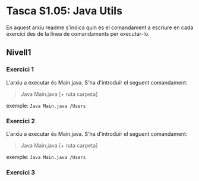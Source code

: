 # Tasca S1.05: Java Utils
En aquest arxiu readme s'indica quin és el comandament a escriure en cada exercici des de la línea de comandaments per executar-lo.

## Nivell1

### Exercici 1
L'arxiu a executar és Main.java. S'ha d'introduïr el seguent comandament:
>Java Main.java [+ ruta carpeta]

exemple: `Java Main.java /Users`

### Exercici 2
L'arxiu a executar és Main.java. S'ha d'introduïr el seguent comandament:
>Java Main.java [+ ruta carpeta]

exemple: `Java Main.java /Users`

### Exercici 3